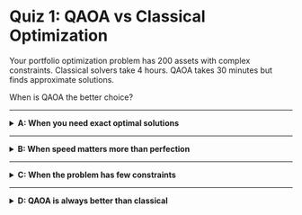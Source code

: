 # Quiz 1: QAOA vs Classical Optimization

Your portfolio optimization problem has 200 assets with complex constraints. Classical
solvers take 4 hours. QAOA takes 30 minutes but finds approximate solutions.

When is QAOA the better choice?

---

<details>
<summary><strong>A: When you need exact optimal solutions</strong></summary>

✖ Nope.

QAOA provides approximate solutions, not exact optimal ones. If you need mathematically
proven optimal portfolios, classical exact methods are required.

QAOA's advantage is speed for "good enough" solutions.

</details>

---

<details>
<summary><strong>B: When speed matters more than perfection</strong></summary>

✔ Correct!

QAOA finds good approximate solutions quickly while classical methods take hours for exact
solutions.

In fast-moving markets, a 95% optimal portfolio in 30 minutes often beats a 100% optimal
portfolio in 4 hours.

Time-sensitive trading decisions favor approximate speed over exact precision.

</details>

---

<details>
<summary><strong>C: When the problem has few constraints</strong></summary>

✖ Nope.

Simple, lightly constrained problems are often solved efficiently by classical methods.

QAOA's advantage emerges with complex, highly constrained problems where classical methods
struggle.

</details>

---

<details>
<summary><strong>D: QAOA is always better than classical</strong></summary>

✖ Nope.

Classical optimization has decades of development and specialized algorithms. QAOA helps
with specific problem types but isn't universally superior.

The choice depends on problem structure, time constraints, and solution quality
requirements.

</details>
